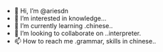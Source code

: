 - 👋 Hi, I’m @ariesdn
- 👀 I’m interested in knowledge...
- 🌱 I’m currently learning .chinese..
- 💞️ I’m looking to collaborate on ..interpreter.
- 📫 How to reach me .grammar, skills in chinese..

<!---
ariesdn/ariesdn is a ✨ special ✨ repository because its `README.md` (this file) appears on your GitHub profile.
You can click the Preview link to take a look at your changes.
--->
